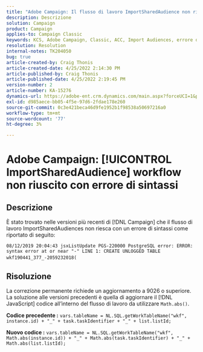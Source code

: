 ```yaml
---
title: "Adobe Campaign: Il flusso di lavoro ImportSharedAudience non riesce con errore di sintassi"
description: Descrizione
solution: Campaign
product: Campaign
applies-to: Campaign Classic
keywords: KCS, Adobe Campaign, Classic, ACC, Import Audiences, errore di sintassi
resolution: Resolution
internal-notes: TK204050
bug: true
article-created-by: Craig Thonis
article-created-date: 4/25/2022 2:14:30 PM
article-published-by: Craig Thonis
article-published-date: 4/25/2022 2:19:45 PM
version-number: 2
article-number: KA-15276
dynamics-url: https://adobe-ent.crm.dynamics.com/main.aspx?forceUCI=1&pagetype=entityrecord&etn=knowledgearticle&id=19d73c03-a2c4-ec11-a7b6-0022480a1ec2
exl-id: d985aece-bb05-4f5e-97d6-2fdae178e260
source-git-commit: 0c3e421beca46d9fe1952b1f98538a50697216a0
workflow-type: tm+mt
source-wordcount: '77'
ht-degree: 3%

---
```


# Adobe Campaign: [!UICONTROL ImportSharedAudience] workflow non riuscito con errore di sintassi

## Descrizione


È stato trovato nelle versioni più recenti di [!DNL Campaign] che il flusso di lavoro ImportSharedAudiences non riesca con un errore di sintassi come riportato di seguito:

`08/12/2019 20:04:43 jsxListUpdate PGS-220000 PostgreSQL error: ERROR:  syntax error at or near "-" LINE 1: CREATE UNLOGGED TABLE wkf190441_377_-2059232018(    `                                        


## Risoluzione


La correzione permanente richiede un aggiornamento a 9026 o superiore. La soluzione alle versioni precedenti è quella di aggiornare il [!DNL JavaScript] codice all’interno del flusso di lavoro da utilizzare `Math.abs()`.

<b>Codice precedente :</b>
`vars.tableName = NL.SQL.getWorkTableName("wkf", instance.id) + "_" + task.taskIdentifier + "_" + list.listId;`

<b>Nuovo codice :</b>
`vars.tableName = NL.SQL.getWorkTableName("wkf", Math.abs(instance.id)) + "_" + Math.abs(task.taskIdentifier) + "_" + Math.abs(list.listId);`
